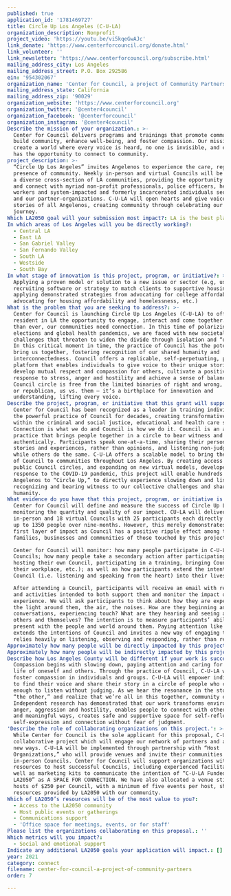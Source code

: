 ```yaml
---
published: true
application_id: '1781469727'
title: Circle Up Los Angeles (C-U-LA)
organization_description: Nonprofit
project_video: 'https://youtu.be/vi5kqeGwAJc'
link_donate: 'https://www.centerforcouncil.org/donate.html'
link_volunteer: ''
link_newsletter: 'https://www.centerforcouncil.org/subscribe.html'
mailing_address_city: Los Angeles
mailing_address_street: P.O. Box 292586
ein: '954302067'
organization_name: 'Center for Council, a project of Community Partners'
mailing_address_state: California
mailing_address_zip: '90029'
organization_website: 'https://www.centerforcouncil.org'
organization_twitter: '@center4council'
organization_facebook: '@centerforcouncil'
organization_instagram: '@center4council'
Describe the mission of your organization.: >-
  Center for Council delivers programs and trainings that promote communication,
  build community, enhance well-being, and foster compassion. Our mission is to
  create a world where every voice is heard, no one is invisible, and everyone
  has the opportunity to connect to community. 
project_description: >-
  “Circle Up Los Angeles” invites Angelenos to experience the care, regard and
  presence of community. Weekly in-person and virtual Councils will be hosted in
  a diverse cross-section of LA communities, providing the opportunity to gather
  and connect with myriad non-profit professionals, police officers, healthcare
  workers and system-impacted and formerly incarcerated individuals served by us
  and our partner-organizations. C-U-LA will open hearts and give voice to
  stories of all Angelenos, creating community through celebrating our shared
  journey.
Which LA2050 goal will your submission most impact?: LA is the best place to CONNECT
In which areas of Los Angeles will you be directly working?:
  - Central LA
  - East LA
  - San Gabriel Valley
  - San Fernando Valley
  - South LA
  - Westside
  - South Bay
In what stage of innovation is this project, program, or initiative?: >-
  Applying a proven model or solution to a new issue or sector (e.g, using a job
  recruiting software or strategy to match clients to supportive housing sites,
  applying demonstrated strategies from advocating for college affordability to
  advocating for housing affordability and homelessness, etc.)
What is the problem that you are seeking to address?: >-
  Center for Council is launching Circle Up Los Angeles (C-U-LA) to offer every
  resident in LA the opportunity to engage, interact and come together. Now more
  than ever, our communities need connection. In this time of polarizing
  elections and global health pandemics, we are faced with new societal
  challenges that threaten to widen the divide through isolation and “othering.”
  In this critical moment in time, the practice of Council has the potential to
  bring us together, fostering recognition of our shared humanity and
  interconnectedness. Council offers a replicable, self-perpetuating, portable
  platform that enables individuals to give voice to their unique stories,
  develop mutual respect and compassion for others, cultivate a positive
  response to stress, anger and hostility and achieve a sense of balance. The
  Council circle is free from the limited binaries of right and wrong, democrat
  or republican, us vs. them — it’s a birthplace for innovation and
  understanding, lifting every voice.
Describe the project, program, or initiative that this grant will support to address the problem identified.: >-
  Center for Council has been recognized as a leader in training individuals in
  the powerful practice of Council for decades, creating transformative programs
  within the criminal and social justice, educational and health care systems.
  Connection is what we do and Council is how we do it. Council is an age-old
  practice that brings people together in a circle to bear witness and share
  authentically. Participants speak one-at-a-time, sharing their personal
  stories and experiences, rather than opinions, and listening non-judgmentally
  while others do the same. C-U-LA offers a scalable model to bring the practice
  of Council to communities throughout Los Angeles. By creating access to hosted
  public Council circles, and expanding on new virtual models, developed in
  response to the COVID-19 pandemic, this project will enable hundreds of
  Angelenos to “Circle Up,” to directly experience slowing down and listening,
  recognizing and bearing witness to our collective challenges and shared
  humanity.
What evidence do you have that this project, program, or initiative is or will be successful, and how will you define and measure success?: >-
  Center for Council will define and measure the success of Circle Up LA by
  monitoring the quantity and quality of our impact. CU-LA will deliver 36
  in-person and 18 virtual Councils with 25 participants each directly serving
  up to 1350 people over nine-months. However, this merely demonstrates the
  first layer of impact as Council has a positive ripple effect among the
  families, businesses and communities of those touched by this project. 

  Center for Council will monitor: how many people participate in C-U-LA
  Councils; how many people take a secondary action after participating (i.e.
  hosting their own Council, participating in a training, bringing Council to
  their workplace, etc.); as well as how participants extend the intentions of
  Council (i.e. listening and speaking from the heart) into their lives.

  After attending a Council, participants will receive an email with resources
  and activities intended to both support them and monitor the impact of the
  experience. We will ask participants to think about how they are experiencing
  the light around them, the air, the noises. How are they beginning and ending
  conversations, experiencing touch? What are they hearing and seeing anew in
  others and themselves? The intention is to measure participants’ ability to be
  present with the people and world around them. Paying attention like this
  extends the intentions of Council and invites a new way of engaging that
  relies heavily on listening, observing and responding, rather than reacting.
Approximately how many people will be directly impacted by this project, program, or initiative?: '1350'
Approximately how many people will be indirectly impacted by this project, program, or initiative?: '6750'
Describe how Los Angeles County will be different if your work is successful.: >-
  Compassion begins with slowing down, paying attention and caring for the inner
  life of oneself and others. Through the practice of Council, C-U-LA will
  foster compassion in individuals and groups. C-U-LA will empower individuals
  to find their voice and share their story in a circle of people who care
  enough to listen without judging. As we hear the resonance in the story of
  “the other,” and realize that we’re all in this together, community emerges.
  Independent research has demonstrated that our work transforms environments of
  anger, aggression and hostility, enables people to connect with others in new
  and meaningful ways, creates safe and supportive space for self-reflection,
  self-expression and connection without fear of judgment.
'Describe the role of collaborating organizations on this project.': >-
  While Center for Council is the sole applicant for this proposal, C-U-LA is a
  collaborative project which will engage our network of partners and allies in
  new ways. C-U-LA will be implemented through partnership with “Host
  Organizations,” who will provide venues and invite their communities to our
  in-person Councils. Center for Council will support organizations with all
  resources to host successful Councils, including experienced facilitators, as
  well as marketing kits to communicate the intention of “C-U-LA Funded by
  LA2050” as A SPACE FOR CONNECTION. We have also allocated a venue stipend for
  hosts of $250 per Council, with a minimum of five events per host, sharing the
  resources provided by LA2050 with our community.
Which of LA2050’s resources will be of the most value to you?:
  - Access to the LA2050 community
  - Host public events or gatherings
  - Communications support
  - 'Office space for meetings, events, or for staff'
Please list the organizations collaborating on this proposal.: ''
Which metrics will you impact?:
  - Social and emotional support
Indicate any additional LA2050 goals your application will impact.: []
year: 2021
category: connect
filename: center-for-council-a-project-of-community-partners
order: 7

---
```

